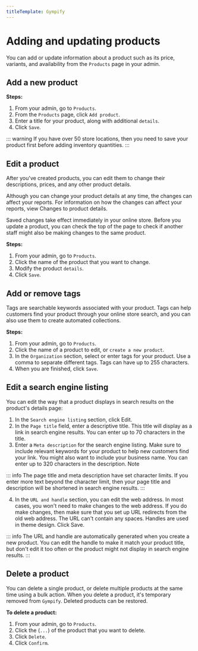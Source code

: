 ```yaml
---
titleTemplate: Gympify
---
```


#   Adding and updating products

You can add or update information about a product such as its price, variants, and availability from the `Products` page in your admin.

## Add a new product

**Steps:**

1.   From your admin, go to `Products`.
2.   From the `Products` page, click `Add product`.
3.   Enter a title for your product, along with additional `details`.
4.   Click `Save`.

::: warning
If you have over 50 store locations, then you need to save your product first before adding inventory quantities.
:::   

<!-- ## Duplicate a product
To save time when you add a new product, you can duplicate a similar product. If you want to add options to an existing product, such as color or size, then add a variant to the product instead of duplicating the product.

When you choose to duplicate an existing product, you have the option to make the following adjustments before creating the duplicate: * Set a new title. * Set the product status to `active` or `draft`. * Select which other product details to duplicate from a specific set of options.

::: warning
By default, the `active` status applies to all available sales channels. If you want the duplicated product to be active on specific sales channels, then set the product status to `draft`.
:::

All other product details except 3D models and videos are automatically copied from the original to the duplicate.

**Steps:**

1.   From your admin, go to `Products`.
2.   Click the (`...`) of the product that you want to delete.
3.   Click `Duplicate`.
4.   Click `Confirm`.
4.   Enter a title for the duplicate product.
5.   Optional: Select which product details to duplicate.
6.   Optional: Set the product status to `active` to publish the product on all sales channels, or keep the product status as `draft`.
7.   Click `Save` product. -->

##  Edit a product
After you've created products, you can edit them to change their descriptions, prices, and any other product details.

Although you can change your product details at any time, the changes can affect your reports. For information on how the changes can affect your reports, view Changes to product details.

Saved changes take effect immediately in your online store. Before you update a product, you can check the top of the page to check if another staff might also be making changes to the same product.

**Steps:**

1.  From your admin, go to `Products`.
2.  Click the name of the product that you want to change.
3.  Modify the product `details`.
4.  Click `Save`.

## Add or remove tags
Tags are searchable keywords associated with your product. Tags can help customers find your product through your online store search, and you can also use them to create automated collections.

**Steps:**

1.  From your admin, go to `Products`.
2.  Click the name of a product to edit, or `create a new product`.
3.  In the `Organization` section, select or enter tags for your product. Use a comma to separate different tags. Tags can have up to 255 characters.
4.  When you are finished, click `Save`.

##  Edit a search engine listing
You can edit the way that a product displays in search results on the product's details page:

1.  In the `Search engine listing` section, click Edit.
2.  In the `Page title` field, enter a descriptive title. This title will display as a link in search engine results. You can enter up to 70 characters in the title.
3.  Enter a `Meta description` for the search engine listing. Make sure to include relevant keywords for your product to help new customers find your link. You might also want to include your business name. You can enter up to 320 characters in the description.
Note

::: info
The page title and meta description have set character limits. If you enter more text beyond the character limit, then your page title and description will be shortened in search engine results.
:::

4.  In the `URL and handle` section, you can edit the web address. In most cases, you won't need to make changes to the web address. If you do make changes, then make sure that you set up URL redirects from the old web address. The URL can't contain any spaces. Handles are used in theme design.
Click Save.

::: info
The URL and handle are automatically generated when you create a new product. You can edit the handle to make it match your product title, but don't edit it too often or the product might not display in search engine results.
:::

##  Delete a product
You can delete a single product, or delete multiple products at the same time using a bulk action. When you delete a product, it's temporary removed from `Gympify`. Deleted products can be restored.

**To delete a product:**

1.  From your admin, go to `Products`.
2.  Click the (`...`) of the product that you want to delete.
3.  Click `Delete`.
4.  Click `Confirm`.